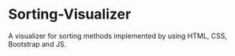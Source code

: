 # Sorting-Visualizer
A visualizer for sorting methods implemented by using HTML, CSS, Bootstrap and JS.
